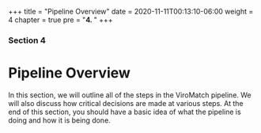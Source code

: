 +++
title = "Pipeline Overview"
date = 2020-11-11T00:13:10-06:00
weight = 4
chapter = true
pre = "<b>4. </b>"
+++

### Section 4

# Pipeline Overview

In this section, we will outline all of the steps in the ViroMatch pipeline. We will also discuss how critical decisions are made at various steps. At the end of this section, you should have a basic idea of what the pipeline is doing and how it is being done. 
